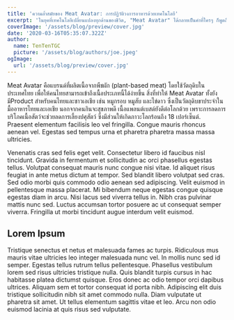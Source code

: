 ```yaml
---
title: 'ความล้ำสมัยของ Meat Avatar: การปฏิวัติวงการอาหารด้วยเทคโนโลยี'
excerpt: 'ในยุคที่เทคโนโลยีเปลี่ยนแปลงทุกด้านของชีวิต, "Meat Avatar" ได้กลายเป็นคำที่ใครๆ ก็พูดถึงในวงการอาหาร บทความนี้จะพาคุณไปสำรวจว่า Meat Avatar คืออะไร, และทำไมมันถึงเป็นการปฏิวัติวงการอาหารที่น่าตื่นเต้น'
coverImage: '/assets/blog/preview/cover.jpg'
date: '2020-03-16T05:35:07.322Z'
author:
  name: TenTenTGC
  picture: '/assets/blog/authors/joe.jpeg'
ogImage:
  url: '/assets/blog/preview/cover.jpg'
---
```


Meat Avatar คือแบรนด์ที่ผลิตเนื้อจากพืชผัก (plant-based meat) โดยใช้วัตถุดิบในประเทศไทย เพื่อให้คนไทยสามารถเข้าถึงเนื้อประเภทนี้ได้ง่ายขึ้น สิ่งที่ทำให้ Meat Avatar ทั้งยังมีProduct สำหรับคนไทยและชาวเอเชีย เช่น หมูกรอบ หมูสับ และไข่ดาว ซึ่งเป็นวัตถุดิบขาประจำในมื้ออาหารไทยและเอเชีย นอกจากคนกินจะสุขภาพดี เนื้อแพลนต์เบสด์ยังดีต่อโลกด้วย เพราะการลดการบริโภคเนื้อสัตว์จะช่วยลดการเลี้ยงปศุสัตว์ ซึ่งมีส่วนให้เกิดภาวะโลกร้อนถึง 18 เปอร์เซ็นต์. Praesent elementum facilisis leo vel fringilla. Congue mauris rhoncus aenean vel. Egestas sed tempus urna et pharetra pharetra massa massa ultricies.

Venenatis cras sed felis eget velit. Consectetur libero id faucibus nisl tincidunt. Gravida in fermentum et sollicitudin ac orci phasellus egestas tellus. Volutpat consequat mauris nunc congue nisi vitae. Id aliquet risus feugiat in ante metus dictum at tempor. Sed blandit libero volutpat sed cras. Sed odio morbi quis commodo odio aenean sed adipiscing. Velit euismod in pellentesque massa placerat. Mi bibendum neque egestas congue quisque egestas diam in arcu. Nisi lacus sed viverra tellus in. Nibh cras pulvinar mattis nunc sed. Luctus accumsan tortor posuere ac ut consequat semper viverra. Fringilla ut morbi tincidunt augue interdum velit euismod.

## Lorem Ipsum

Tristique senectus et netus et malesuada fames ac turpis. Ridiculous mus mauris vitae ultricies leo integer malesuada nunc vel. In mollis nunc sed id semper. Egestas tellus rutrum tellus pellentesque. Phasellus vestibulum lorem sed risus ultricies tristique nulla. Quis blandit turpis cursus in hac habitasse platea dictumst quisque. Eros donec ac odio tempor orci dapibus ultrices. Aliquam sem et tortor consequat id porta nibh. Adipiscing elit duis tristique sollicitudin nibh sit amet commodo nulla. Diam vulputate ut pharetra sit amet. Ut tellus elementum sagittis vitae et leo. Arcu non odio euismod lacinia at quis risus sed vulputate.
